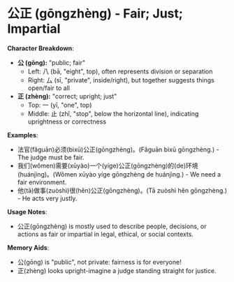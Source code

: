 # **公正 (gōngzhèng) - Fair; Just; Impartial**

**Character Breakdown**:  
- **公 (gōng):** "public; fair"
  - Left: 八 (bā, "eight", top), often represents division or separation
  - Right: 厶 (sī, "private", inside/right), but together suggests things open/fair to all  
- **正 (zhèng):** "correct; upright; just"
  - Top: 一 (yī, "one", top)
  - Middle: 止 (zhǐ, "stop", below the horizontal line), indicating uprightness or correctness

**Examples**:  
- 法官(fǎguān)必须(bìxū)公正(gōngzhèng)。(Fǎguān bìxū gōngzhèng.) - The judge must be fair.  
- 我们(wǒmen)需要(xūyào)一个(yíge)公正(gōngzhèng)的(de)环境(huánjìng)。(Wǒmen xūyào yíge gōngzhèng de huánjìng.) - We need a fair environment.  
- 他(tā)做事(zuòshì)很(hěn)公正(gōngzhèng)。(Tā zuòshì hěn gōngzhèng.) - He acts very justly.

**Usage Notes**:  
- 公正(gōngzhèng) is mostly used to describe people, decisions, or actions as fair or impartial in legal, ethical, or social contexts.

**Memory Aids**:  
- 公(gōng) is "public", not private: fairness is for everyone!  
- 正(zhèng) looks upright-imagine a judge standing straight for justice.